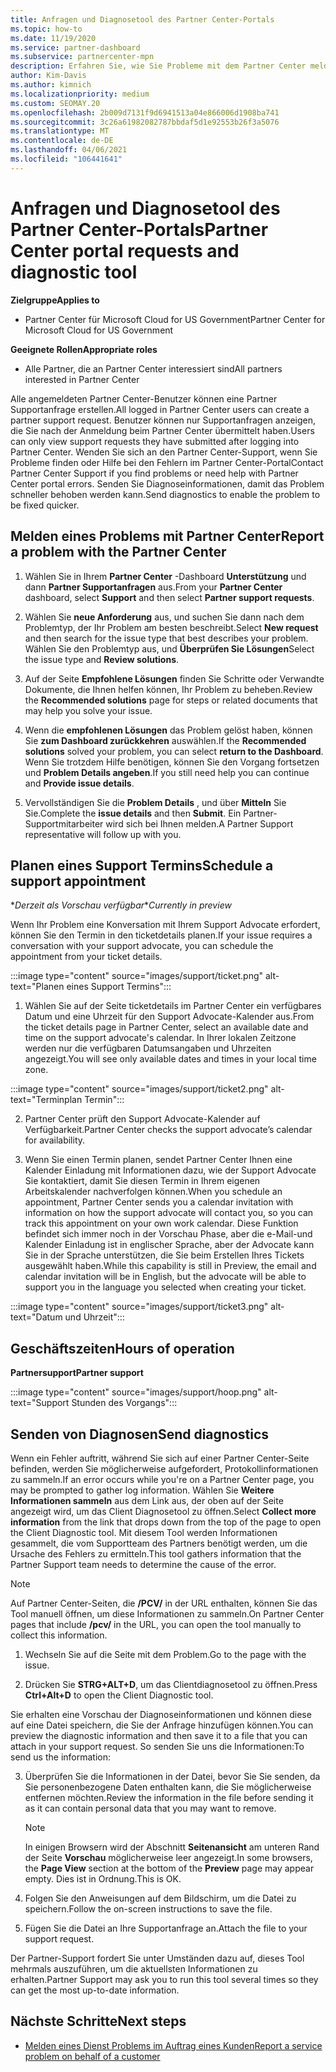 ```yaml
---
title: Anfragen und Diagnosetool des Partner Center-Portals
ms.topic: how-to
ms.date: 11/19/2020
ms.service: partner-dashboard
ms.subservice: partnercenter-mpn
description: Erfahren Sie, wie Sie Probleme mit dem Partner Center melden und Diagnoseinformationen für das Partner Support Team sammeln.
author: Kim-Davis
ms.author: kimnich
ms.localizationpriority: medium
ms.custom: SEOMAY.20
ms.openlocfilehash: 2b009d7131f9d6941513a04e866006d1908ba741
ms.sourcegitcommit: 3c26a61982082787bbdaf5d1e92553b26f3a5076
ms.translationtype: MT
ms.contentlocale: de-DE
ms.lasthandoff: 04/06/2021
ms.locfileid: "106441641"
---
```

# <a name="partner-center-portal-requests-and-diagnostic-tool"></a><span data-ttu-id="d6a8e-103">Anfragen und Diagnosetool des Partner Center-Portals</span><span class="sxs-lookup"><span data-stu-id="d6a8e-103">Partner Center portal requests and diagnostic tool</span></span>

<span data-ttu-id="d6a8e-104">**Zielgruppe**</span><span class="sxs-lookup"><span data-stu-id="d6a8e-104">**Applies to**</span></span>

- <span data-ttu-id="d6a8e-105">Partner Center für Microsoft Cloud for US Government</span><span class="sxs-lookup"><span data-stu-id="d6a8e-105">Partner Center for Microsoft Cloud for US Government</span></span>

<span data-ttu-id="d6a8e-106">**Geeignete Rollen**</span><span class="sxs-lookup"><span data-stu-id="d6a8e-106">**Appropriate roles**</span></span>

- <span data-ttu-id="d6a8e-107">Alle Partner, die an Partner Center interessiert sind</span><span class="sxs-lookup"><span data-stu-id="d6a8e-107">All partners interested in Partner Center</span></span>

<span data-ttu-id="d6a8e-108">Alle angemeldeten Partner Center-Benutzer können eine Partner Supportanfrage erstellen.</span><span class="sxs-lookup"><span data-stu-id="d6a8e-108">All logged in Partner Center users can create a partner support request.</span></span> <span data-ttu-id="d6a8e-109">Benutzer können nur Supportanfragen anzeigen, die Sie nach der Anmeldung beim Partner Center übermittelt haben.</span><span class="sxs-lookup"><span data-stu-id="d6a8e-109">Users can only view support requests they have submitted after logging into Partner Center.</span></span>
<span data-ttu-id="d6a8e-110">Wenden Sie sich an den Partner Center-Support, wenn Sie Probleme finden oder Hilfe bei den Fehlern im Partner Center-Portal</span><span class="sxs-lookup"><span data-stu-id="d6a8e-110">Contact Partner Center Support if you find problems or need help with Partner Center portal errors.</span></span> <span data-ttu-id="d6a8e-111">Senden Sie Diagnoseinformationen, damit das Problem schneller behoben werden kann.</span><span class="sxs-lookup"><span data-stu-id="d6a8e-111">Send diagnostics to enable the problem to be fixed quicker.</span></span>

## <a name="report-a-problem-with-the-partner-center"></a><span data-ttu-id="d6a8e-112">Melden eines Problems mit Partner Center</span><span class="sxs-lookup"><span data-stu-id="d6a8e-112">Report a problem with the Partner Center</span></span>

1. <span data-ttu-id="d6a8e-113">Wählen Sie in Ihrem **Partner Center** -Dashboard **Unterstützung** und dann **Partner Supportanfragen** aus.</span><span class="sxs-lookup"><span data-stu-id="d6a8e-113">From your **Partner Center** dashboard, select **Support** and then select **Partner support requests**.</span></span>

2. <span data-ttu-id="d6a8e-114">Wählen Sie **neue Anforderung** aus, und suchen Sie dann nach dem Problemtyp, der Ihr Problem am besten beschreibt.</span><span class="sxs-lookup"><span data-stu-id="d6a8e-114">Select **New request** and then search for the issue type that best describes your problem.</span></span> <span data-ttu-id="d6a8e-115">Wählen Sie den Problemtyp aus, und **Überprüfen Sie Lösungen**</span><span class="sxs-lookup"><span data-stu-id="d6a8e-115">Select the issue type and **Review solutions**.</span></span>

3. <span data-ttu-id="d6a8e-116">Auf der Seite **Empfohlene Lösungen** finden Sie Schritte oder Verwandte Dokumente, die Ihnen helfen können, Ihr Problem zu beheben.</span><span class="sxs-lookup"><span data-stu-id="d6a8e-116">Review the **Recommended solutions** page for steps or related documents that may help you solve your issue.</span></span>

4. <span data-ttu-id="d6a8e-117">Wenn die **empfohlenen Lösungen** das Problem gelöst haben, können Sie **zum Dashboard zurückkehren** auswählen.</span><span class="sxs-lookup"><span data-stu-id="d6a8e-117">If the **Recommended solutions** solved your problem, you can select **return to the Dashboard**.</span></span> <span data-ttu-id="d6a8e-118">Wenn Sie trotzdem Hilfe benötigen, können Sie den Vorgang fortsetzen und **Problem Details angeben**.</span><span class="sxs-lookup"><span data-stu-id="d6a8e-118">If you still need help you can continue and **Provide issue details**.</span></span>

5. <span data-ttu-id="d6a8e-119">Vervollständigen Sie die **Problem Details** , und über **Mitteln** Sie Sie.</span><span class="sxs-lookup"><span data-stu-id="d6a8e-119">Complete the **issue details** and then **Submit**.</span></span> <span data-ttu-id="d6a8e-120">Ein Partner-Supportmitarbeiter wird sich bei Ihnen melden.</span><span class="sxs-lookup"><span data-stu-id="d6a8e-120">A Partner Support representative will follow up with you.</span></span>

## <a name="schedule-a-support-appointment"></a><span data-ttu-id="d6a8e-121">Planen eines Support Termins</span><span class="sxs-lookup"><span data-stu-id="d6a8e-121">Schedule a support appointment</span></span> 

<span data-ttu-id="d6a8e-122">\**Derzeit als Vorschau verfügbar*</span><span class="sxs-lookup"><span data-stu-id="d6a8e-122">\**Currently in preview*</span></span>

<span data-ttu-id="d6a8e-123">Wenn Ihr Problem eine Konversation mit Ihrem Support Advocate erfordert, können Sie den Termin in den ticketdetails planen.</span><span class="sxs-lookup"><span data-stu-id="d6a8e-123">If your issue requires a conversation with your support advocate, you can schedule the appointment from your ticket details.</span></span>

:::image type="content" source="images/support/ticket.png" alt-text="Planen eines Support Termins":::

1.  <span data-ttu-id="d6a8e-125">Wählen Sie auf der Seite ticketdetails im Partner Center ein verfügbares Datum und eine Uhrzeit für den Support Advocate-Kalender aus.</span><span class="sxs-lookup"><span data-stu-id="d6a8e-125">From the ticket details page in Partner Center, select an available date and time on the support advocate's calendar.</span></span> <span data-ttu-id="d6a8e-126">In Ihrer lokalen Zeitzone werden nur die verfügbaren Datumsangaben und Uhrzeiten angezeigt.</span><span class="sxs-lookup"><span data-stu-id="d6a8e-126">You will see only available dates and times in your local time zone.</span></span>

:::image type="content" source="images/support/ticket2.png" alt-text="Terminplan Termin":::

2. <span data-ttu-id="d6a8e-128">Partner Center prüft den Support Advocate-Kalender auf Verfügbarkeit.</span><span class="sxs-lookup"><span data-stu-id="d6a8e-128">Partner Center checks the support advocate’s  calendar for availability.</span></span>

1. <span data-ttu-id="d6a8e-129">Wenn Sie einen Termin planen, sendet Partner Center Ihnen eine Kalender Einladung mit Informationen dazu, wie der Support Advocate Sie kontaktiert, damit Sie diesen Termin in Ihrem eigenen Arbeitskalender nachverfolgen können.</span><span class="sxs-lookup"><span data-stu-id="d6a8e-129">When you schedule an appointment, Partner Center sends you a calendar invitation with information on how the support advocate will contact you, so you can track this appointment on your own work calendar.</span></span>  <span data-ttu-id="d6a8e-130">Diese Funktion befindet sich immer noch in der Vorschau Phase, aber die e-Mail-und Kalender Einladung ist in englischer Sprache, aber der Advocate kann Sie in der Sprache unterstützen, die Sie beim Erstellen Ihres Tickets ausgewählt haben.</span><span class="sxs-lookup"><span data-stu-id="d6a8e-130">While this capability is still in Preview, the email and calendar invitation will be in English, but the advocate will be able to support you in the language you selected when creating your ticket.</span></span>

:::image type="content" source="images/support/ticket3.png" alt-text="Datum und Uhrzeit":::

## <a name="hours-of-operation"></a><span data-ttu-id="d6a8e-132">Geschäftszeiten</span><span class="sxs-lookup"><span data-stu-id="d6a8e-132">Hours of operation</span></span>

<span data-ttu-id="d6a8e-133">**Partnersupport**</span><span class="sxs-lookup"><span data-stu-id="d6a8e-133">**Partner support**</span></span>

:::image type="content" source="images/support/hoop.png" alt-text="Support Stunden des Vorgangs":::

## <a name="send-diagnostics"></a><span data-ttu-id="d6a8e-135">Senden von Diagnosen</span><span class="sxs-lookup"><span data-stu-id="d6a8e-135">Send diagnostics</span></span>

<span data-ttu-id="d6a8e-136">Wenn ein Fehler auftritt, während Sie sich auf einer Partner Center-Seite befinden, werden Sie möglicherweise aufgefordert, Protokollinformationen zu sammeln.</span><span class="sxs-lookup"><span data-stu-id="d6a8e-136">If an error occurs while you're on a Partner Center page, you may be prompted to gather log information.</span></span> <span data-ttu-id="d6a8e-137">Wählen Sie **Weitere Informationen sammeln** aus dem Link aus, der oben auf der Seite angezeigt wird, um das Client Diagnosetool zu öffnen.</span><span class="sxs-lookup"><span data-stu-id="d6a8e-137">Select **Collect more information** from the link that drops down from the top of the page to open the Client Diagnostic tool.</span></span> <span data-ttu-id="d6a8e-138">Mit diesem Tool werden Informationen gesammelt, die vom Supportteam des Partners benötigt werden, um die Ursache des Fehlers zu ermitteln.</span><span class="sxs-lookup"><span data-stu-id="d6a8e-138">This tool gathers information that the Partner Support team needs to determine the cause of the error.</span></span> 

>[!NOTE]
><span data-ttu-id="d6a8e-139">Auf Partner Center-Seiten, die **/PCV/** in der URL enthalten, können Sie das Tool manuell öffnen, um diese Informationen zu sammeln.</span><span class="sxs-lookup"><span data-stu-id="d6a8e-139">On Partner Center pages that include **/pcv/** in the URL, you can open the tool manually to collect this information.</span></span>

1. <span data-ttu-id="d6a8e-140">Wechseln Sie auf die Seite mit dem Problem.</span><span class="sxs-lookup"><span data-stu-id="d6a8e-140">Go to the page with the issue.</span></span>

2. <span data-ttu-id="d6a8e-141">Drücken Sie **STRG+ALT+D**, um das Clientdiagnosetool zu öffnen.</span><span class="sxs-lookup"><span data-stu-id="d6a8e-141">Press **Ctrl+Alt+D** to open the Client Diagnostic tool.</span></span>

<span data-ttu-id="d6a8e-142">Sie erhalten eine Vorschau der Diagnoseinformationen und können diese auf eine Datei speichern, die Sie der Anfrage hinzufügen können.</span><span class="sxs-lookup"><span data-stu-id="d6a8e-142">You can preview the diagnostic information and then save it to a file that you can attach in your support request.</span></span> <span data-ttu-id="d6a8e-143">So senden Sie uns die Informationen:</span><span class="sxs-lookup"><span data-stu-id="d6a8e-143">To send us the information:</span></span>

3. <span data-ttu-id="d6a8e-144">Überprüfen Sie die Informationen in der Datei, bevor Sie Sie senden, da Sie personenbezogene Daten enthalten kann, die Sie möglicherweise entfernen möchten.</span><span class="sxs-lookup"><span data-stu-id="d6a8e-144">Review the information in the file before sending it as it can contain personal data that you may want to remove.</span></span>

    >[!NOTE]
    ><span data-ttu-id="d6a8e-145">In einigen Browsern wird der Abschnitt **Seitenansicht** am unteren Rand der Seite **Vorschau** möglicherweise leer angezeigt.</span><span class="sxs-lookup"><span data-stu-id="d6a8e-145">In some browsers, the **Page View** section at the bottom of the **Preview** page may appear empty.</span></span> <span data-ttu-id="d6a8e-146">Dies ist in Ordnung.</span><span class="sxs-lookup"><span data-stu-id="d6a8e-146">This is OK.</span></span>

4. <span data-ttu-id="d6a8e-147">Folgen Sie den Anweisungen auf dem Bildschirm, um die Datei zu speichern.</span><span class="sxs-lookup"><span data-stu-id="d6a8e-147">Follow the on-screen instructions to save the file.</span></span>

5. <span data-ttu-id="d6a8e-148">Fügen Sie die Datei an Ihre Supportanfrage an.</span><span class="sxs-lookup"><span data-stu-id="d6a8e-148">Attach the file to your support request.</span></span>

<span data-ttu-id="d6a8e-149">Der Partner-Support fordert Sie unter Umständen dazu auf, dieses Tool mehrmals auszuführen, um die aktuellsten Informationen zu erhalten.</span><span class="sxs-lookup"><span data-stu-id="d6a8e-149">Partner Support may ask you to run this tool several times so they can get the most up-to-date information.</span></span>

## <a name="next-steps"></a><span data-ttu-id="d6a8e-150">Nächste Schritte</span><span class="sxs-lookup"><span data-stu-id="d6a8e-150">Next steps</span></span>

- [<span data-ttu-id="d6a8e-151">Melden eines Dienst Problems im Auftrag eines Kunden</span><span class="sxs-lookup"><span data-stu-id="d6a8e-151">Report a service problem on behalf of a customer</span></span>](report-problems-on-behalf-of-a-customer.md)
